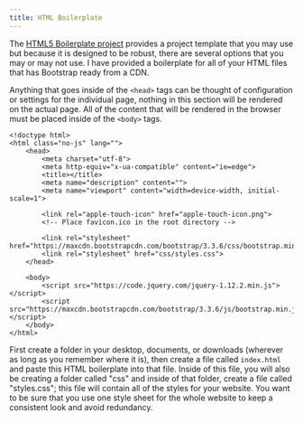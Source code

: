 ```yaml
---
title: HTML Boilerplate
---
```


The [HTML5 Boilerplate project](https://html5boilerplate.com) provides a project template that you may use but because it is designed to be robust, there are several options that you may or may not use. I have provided a boilerplate for all of your HTML files that has Bootstrap ready from a CDN.

Anything that goes inside of the `<head>` tags can be thought of configuration or settings for the individual page, nothing in this section will be rendered on the actual page. All of the content that will be rendered in the browser must be placed inside of the `<body>` tags.

```
<!doctype html>
<html class="no-js" lang="">
    <head>
        <meta charset="utf-8">
        <meta http-equiv="x-ua-compatible" content="ie=edge">
        <title></title>
        <meta name="description" content="">
        <meta name="viewport" content="width=device-width, initial-scale=1">

        <link rel="apple-touch-icon" href="apple-touch-icon.png">
        <!-- Place favicon.ico in the root directory -->

        <link rel="stylesheet" href="https://maxcdn.bootstrapcdn.com/bootstrap/3.3.6/css/bootstrap.min.css">
        <link rel="stylesheet" href="css/styles.css">
    </head>

    <body>
        <script src="https://code.jquery.com/jquery-1.12.2.min.js"></script>
        <script src="https://maxcdn.bootstrapcdn.com/bootstrap/3.3.6/js/bootstrap.min.js"></script>
    </body>
</html>
```

First create a folder in your desktop, documents, or downloads (wherever as long as you remember where it is), then create a file called `index.html` and paste this HTML boilerplate into that file. Inside of this file, you will also be creating a folder called "css" and inside of that folder, create a file called "styles.css"; this file will contain all of the styles for your website. You want to be sure that you use one style sheet for the whole website to keep a consistent look and avoid redundancy.